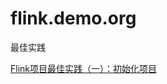 # flink.demo.org

最佳实践

[Flink项目最佳实践（一）：初始化项目](https://blog.csdn.net/xzx0524/article/details/103866593)
